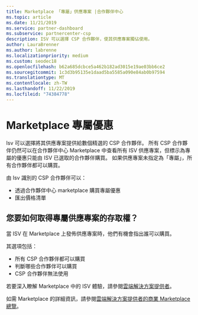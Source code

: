 ```yaml
---
title: Marketplace 「專屬」供應專案 |合作夥伴中心
ms.topic: article
ms.date: 11/21/2019
ms.service: partner-dashboard
ms.subservice: partnercenter-csp
description: ISV 可以選擇 CSP 合作夥伴，使其供應專案獨佔使用。
author: LauraBrenner
ms.author: labrenne
ms.localizationpriority: medium
ms.custom: seodec18
ms.openlocfilehash: b62a685dcbce5a462b182ad3015e19ae03bb6ce2
ms.sourcegitcommit: 1c3d3b95135e1daad5ba5585a090e84ab0b97594
ms.translationtype: MT
ms.contentlocale: zh-TW
ms.lasthandoff: 11/22/2019
ms.locfileid: "74384778"
---
```

# <a name="marketplace-exclusive-offers"></a>Marketplace 專屬優惠

Isv 可以選擇將其供應專案提供給數個精選的 CSP 合作夥伴。 所有 CSP 合作夥伴仍然可以在合作夥伴中心 Marketplace 中查看所有 ISV 供應專案，但標示為專屬的優惠只能由 ISV 已選取的合作夥伴購買。 如果供應專案未指定為「專屬」，所有合作夥伴都可以購買。

由 Isv 識別的 CSP 合作夥伴可以：

- 透過合作夥伴中心 marketplace 購買專屬優惠
- 匯出價格清單

## <a name="how-do-you-gain-access-to-exclusive-offers"></a>您要如何取得專屬供應專案的存取權？

當 ISV 在 Marketplace 上發佈供應專案時，他們有機會指出誰可以購買。 

其選項包括：

- 所有 CSP 合作夥伴都可以購買
- 判斷哪些合作夥伴可以購買
- CSP 合作夥伴無法使用

若要深入瞭解 Marketplace 中的 ISV 體驗，請參閱[雲端解決方案提供者](https://docs.microsoft.com/azure/marketplace/cloud-solution-providers)。

如需 Marketplace 的詳細資訊，請參閱[雲端解決方案提供者的商業 Marketplace 總覽](https://docs.microsoft.partner-center/commercial-marketplace-overview.md)。